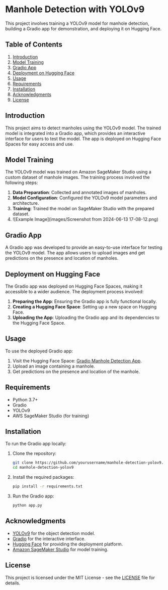# Manhole Detection with YOLOv9

This project involves training a YOLOv9 model for manhole detection, building a Gradio app for demonstration, and deploying it on Hugging Face.

## Table of Contents

1. [Introduction](#introduction)
2. [Model Training](#model-training)
3. [Gradio App](#gradio-app)
4. [Deployment on Hugging Face](#deployment-on-hugging-face)
5. [Usage](#usage)
6. [Requirements](#requirements)
7. [Installation](#installation)
8. [Acknowledgments](#acknowledgments)
9. [License](#license)

## Introduction

This project aims to detect manholes using the YOLOv9 model. The trained model is integrated into a Gradio app, which provides an interactive interface for users to test the model. The app is deployed on Hugging Face Spaces for easy access and use.

## Model Training

The YOLOv9 model was trained on Amazon SageMaker Studio using a custom dataset of manhole images. The training process involved the following steps:

1. **Data Preparation**: Collected and annotated images of manholes.
2. **Model Configuration**: Configured the YOLOv9 model parameters and architecture.
3. **Training**: Trained the model on SageMaker Studio with the prepared dataset.
4. ![Example Image](images/Screenshot from 2024-06-13 17-08-12.png)


## Gradio App

A Gradio app was developed to provide an easy-to-use interface for testing the YOLOv9 model. The app allows users to upload images and get predictions on the presence and location of manholes.

## Deployment on Hugging Face

The Gradio app was deployed on Hugging Face Spaces, making it accessible to a wider audience. The deployment process involved:

1. **Preparing the App**: Ensuring the Gradio app is fully functional locally.
2. **Creating a Hugging Face Space**: Setting up a new space on Hugging Face.
3. **Uploading the App**: Uploading the Gradio app and its dependencies to the Hugging Face Space.

## Usage

To use the deployed Gradio app:

1. Visit the Hugging Face Space: [Gradio Manhole Detection App](#).
2. Upload an image containing a manhole.
3. Get predictions on the presence and location of the manhole.

## Requirements

- Python 3.7+
- Gradio
- YOLOv9
- AWS SageMaker Studio (for training)

## Installation

To run the Gradio app locally:

1. Clone the repository:
    ```bash
    git clone https://github.com/yourusername/manhole-detection-yolov9.git
    cd manhole-detection-yolov9
    ```

2. Install the required packages:
    ```bash
    pip install -r requirements.txt
    ```

3. Run the Gradio app:
    ```bash
    python app.py
    ```

## Acknowledgments

- [YOLOv9](#) for the object detection model.
- [Gradio](https://gradio.app/) for the interactive interface.
- [Hugging Face](https://huggingface.co/) for providing the deployment platform.
- [Amazon SageMaker Studio](https://aws.amazon.com/sagemaker/studio/) for model training.

## License

This project is licensed under the MIT License - see the [LICENSE](LICENSE) file for details.
